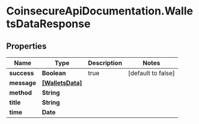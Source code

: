 # CoinsecureApiDocumentation.WalletsDataResponse

## Properties
Name | Type | Description | Notes
------------ | ------------- | ------------- | -------------
**success** | **Boolean** | true | [default to false]
**message** | [**[WalletsData]**](WalletsData.md) |  | 
**method** | **String** |  | 
**title** | **String** |  | 
**time** | **Date** |  | 


